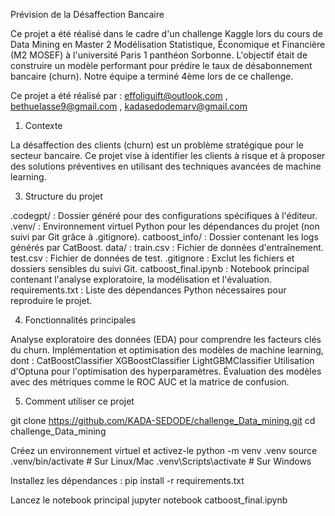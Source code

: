 Prévision de la Désaffection Bancaire

Ce projet a été réalisé dans le cadre d'un challenge Kaggle lors du cours de Data Mining en Master 2 Modélisation Statistique, Économique et Financière (M2 MOSEF) à l'université Paris 1 panthéon Sorbonne. 
L'objectif était de construire un modèle performant pour prédire le taux de désabonnement bancaire (churn). Notre équipe a terminé 4ème lors de ce challenge.

Ce projet a été réalisé par : effoliguift@outlook.com   , bethuelasse9@gmail.com , kadasedodemarv@gmail.com 


1. Contexte
   
La désaffection des clients (churn) est un problème stratégique pour le secteur bancaire.
 Ce projet vise à identifier les clients à risque et à proposer des solutions préventives en utilisant des techniques avancées de machine learning.

3. Structure du projet
   
.codegpt/ : Dossier généré pour des configurations spécifiques à l'éditeur.
.venv/ : Environnement virtuel Python pour les dépendances du projet (non suivi par Git grâce à .gitignore).
catboost_info/ : Dossier contenant les logs générés par CatBoost.
data/ :
train.csv : Fichier de données d'entraînement.
test.csv : Fichier de données de test.
.gitignore : Exclut les fichiers et dossiers sensibles du suivi Git.
catboost_final.ipynb : Notebook principal contenant l'analyse exploratoire, la modélisation et l'évaluation.
requirements.txt : Liste des dépendances Python nécessaires pour reproduire le projet.

4. Fonctionnalités principales

Analyse exploratoire des données (EDA) pour comprendre les facteurs clés du churn.
Implémentation et optimisation des modèles de machine learning, dont :
CatBoostClassifier
XGBoostClassifier
LightGBMClassifier
Utilisation d'Optuna pour l'optimisation des hyperparamètres.
Évaluation des modèles avec des métriques comme le ROC AUC et la matrice de confusion.


5. Comment utiliser ce projet

git clone https://github.com/KADA-SEDODE/challenge_Data_mining.git
cd challenge_Data_mining

Créez un environnement virtuel et activez-le
python -m venv .venv
source .venv/bin/activate      # Sur Linux/Mac
.venv\Scripts\activate         # Sur Windows

Installez les dépendances :
pip install -r requirements.txt


Lancez le notebook principal 
jupyter notebook catboost_final.ipynb



